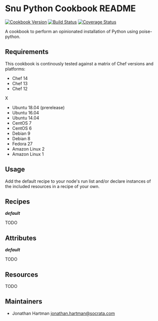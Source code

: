 # Snu Python Cookbook README

[![Cookbook Version](https://img.shields.io/cookbook/v/snu_python.svg)][cookbook]
[![Build Status](https://img.shields.io/travis/socrata-cookbooks/snu_python.svg)][travis]
[![Coverage Status](https://img.shields.io/coveralls/socrata-cookbooks/snu_python.svg)][coveralls]

[cookbook]: https://supermarket.chef.io/cookbooks/snu_python
[travis]: https://travis-ci.org/socrata-cookbooks/snu_python
[coveralls]: https://coveralls.io/r/socrata-cookbooks/snu_python

A cookbook to perform an opinionated installation of Python using poise-python.

## Requirements

This cookbook is continously tested against a matrix of Chef versions and
platforms:

- Chef 14
- Chef 13
- Chef 12

X

- Ubuntu 18.04 (prerelease)
- Ubuntu 16.04
- Ubuntu 14.04
- CentOS 7
- CentOS 6
- Debian 9
- Debian 8
- Fedora 27
- Amazon Linux 2
- Amazon Linux 1

## Usage

Add the default recipe to your node's run list and/or declare instances of the
included resources in a recipe of your own.

## Recipes

***default***

TODO

## Attributes

***default***

TODO

## Resources

TODO

## Maintainers

- Jonathan Hartman <jonathan.hartman@socrata.com>
